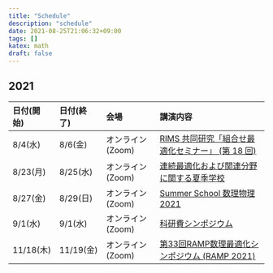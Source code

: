 ```yaml
---
title: "Schedule"
description: "schedule"
date: 2021-08-25T21:06:32+09:00
tags: []
katex: math
draft: false
---
```


## 2021

| 日付(開始) | 日付(終了) | 会場 | 講演内容 |
| :--- | :--- | :--- | :--- |
| 8/4(水) | 8/6(金) | オンライン(Zoom) | [RIMS 共同研究「組合せ最適化セミナー」 (第 18 回) ](https://www.kurims.kyoto-u.ac.jp/coss/coss2021/coss2021.html) |
| 8/23(月) | 8/25(水) | オンライン(Zoom) | [連続最適化および関連分野に関する夏季学校](https://www.ism.ac.jp/~mirai/sscoke/2021/index.html) |
| 8/27(金) | 8/29(日) | オンライン(Zoom) | [Summer School 数理物理 2021](https://www.ms.u-tokyo.ac.jp/~yasuyuki/mp2021.htm) |
| 9/1(水) | 9/1(水) | オンライン(Zoom) | [科研費シンポジウム](https://sites.google.com/view/mizunolabkakensymp2021/) |
| 11/18(木) | 11/19(金) | オンライン(Zoom) | [第33回RAMP数理最適化シンポジウム (RAMP 2021)](https://orsj.org/ramp/ramp2021/program/) |
